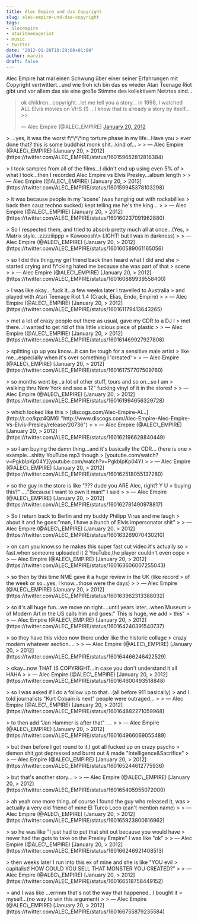 ```yaml
---
title: Alec Empire und das Copyright
slug: alec-empire-und-das-copyright
tags:
- alecempire
- atariteenageriot
- music
- twitter
date: "2012-01-20T10:29:00+01:00"
author: marvin
draft: false
---
```

Alec Empire hat mal einen Schwung über einer seiner Erfahrungen mit
Copyright vertwittert...und wie froh ich bin das es wieder Atari Teenage
Riot gibt und vor allem das sie eine große Stimme des kollektivem
Netztes sind...

> ok children…copyright…let me tell you a story… in 1998, I watched ALL
> Elvis movies on VHS (!) …I know that is already a story by itself…\>\>
>
> — Alec Empire (@ALEC\_EMPIRE) [January 20,
> 2012](https://twitter.com/ALEC_EMPIRE/status/160159380904493056)

<p>
<script src="//platform.twitter.com/widgets.js" charset="utf-8"></script>
</p>
> …yes, it was the worst f\*\*\*ing torture phase in my life…Have you
> ever done that? this is some buddhist monk shit…kind of...
>
> — Alec Empire (@ALEC\_EMPIRE) [January 20,
> 2012](https://twitter.com/ALEC_EMPIRE/status/160159652812816384)

<p>
<script src="//platform.twitter.com/widgets.js" charset="utf-8"></script>
</p>
> I took samples from all of the films…I didn't end up using even 5% of
> what I took…then I recorded Alec Empire vs Elvis Presley…album length
>
> — Alec Empire (@ALEC\_EMPIRE) [January 20,
> 2012](https://twitter.com/ALEC_EMPIRE/status/160159945378103298)

<p>
<script src="//platform.twitter.com/widgets.js" charset="utf-8"></script>
</p>
> it was because people in my 'scene' (was hanging out with rockabillies
> back then cauz techno sucked) kept telling me he's the king...
>
> — Alec Empire (@ALEC\_EMPIRE) [January 20,
> 2012](https://twitter.com/ALEC_EMPIRE/status/160160237091962880)

<p>
<script src="//platform.twitter.com/widgets.js" charset="utf-8"></script>
</p>
> So I respected them, and tried to absorb pretty much all at once…(Yes,
> Matrix style…zzzziiippp = Kawooosh\> LIGHT! but I was in darkness)
>
> — Alec Empire (@ALEC\_EMPIRE) [January 20,
> 2012](https://twitter.com/ALEC_EMPIRE/status/160160589061165056)

<p>
<script src="//platform.twitter.com/widgets.js" charset="utf-8"></script>
</p>
> so I did this thing,my girl friend back then heard what I did and she
> started crying and f\*cking hated me because she was part of that
> scene
>
> — Alec Empire (@ALEC\_EMPIRE) [January 20,
> 2012](https://twitter.com/ALEC_EMPIRE/status/160160889939558400)

<p>
<script src="//platform.twitter.com/widgets.js" charset="utf-8"></script>
</p>
> I was like okay….fuck it…a few weeks later I travelled to Australia
> and played with Atari Teenage Riot 1.4 (Crack, Elias, Endo, Empire)
>
> — Alec Empire (@ALEC\_EMPIRE) [January 20,
> 2012](https://twitter.com/ALEC_EMPIRE/status/160161179413643265)

<p>
<script src="//platform.twitter.com/widgets.js" charset="utf-8"></script>
</p>
> met a lot of crazy people out there as usual, gave my CDR to a DJ I
> met there…I wanted to get rid of this little vicious piece of plastic
>
> — Alec Empire (@ALEC\_EMPIRE) [January 20,
> 2012](https://twitter.com/ALEC_EMPIRE/status/160161469927927808)

<p>
<script src="//platform.twitter.com/widgets.js" charset="utf-8"></script>
</p>
> splitting up up you know…it can be tough for a sensitive male artist
> like me…especially when it's over something I 'created'
>
> — Alec Empire (@ALEC\_EMPIRE) [January 20,
> 2012](https://twitter.com/ALEC_EMPIRE/status/160161757707509760)

<p>
<script src="//platform.twitter.com/widgets.js" charset="utf-8"></script>
</p>
> so months went by…a lot of other stuff, tours and so on…so I am
> walking thru New York and see a 12" fucking vinyl of it in the stores!
>
> — Alec Empire (@ALEC\_EMPIRE) [January 20,
> 2012](https://twitter.com/ALEC_EMPIRE/status/160161994656329728)

<p>
<script src="//platform.twitter.com/widgets.js" charset="utf-8"></script>
</p>
> which looked like this
> [discogs.com/Alec-Empire-Al…](http://t.co/kpz4QM6l "http://www.discogs.com/Alec-Empire-Alec-Empire-Vs-Elvis-Presley/release/20736")
>
> — Alec Empire (@ALEC\_EMPIRE) [January 20,
> 2012](https://twitter.com/ALEC_EMPIRE/status/160162196628840449)

<p>
<script src="//platform.twitter.com/widgets.js" charset="utf-8"></script>
</p>
> so I am buying the damn thing…and it's basically the CDR… (here is one
> example…shitty YouTube mp3 though
> [youtube.com/watch?v=PgkbIpKp04Y](youtube.com/watch?v=PgkbIpKp04Y)
>
> — Alec Empire (@ALEC\_EMPIRE) [January 20,
> 2012](https://twitter.com/ALEC_EMPIRE/status/160162518055137280)

<p>
<script src="//platform.twitter.com/widgets.js" charset="utf-8"></script>
</p>
> so the guy in the store is like "??? dude you ARE Alec, right? Y U
> buying this?" …."Because I want to own it man!" I said
>
> — Alec Empire (@ALEC\_EMPIRE) [January 20,
> 2012](https://twitter.com/ALEC_EMPIRE/status/160162781490978817)

<p>
<script src="//platform.twitter.com/widgets.js" charset="utf-8"></script>
</p>
> So I return back to Berlin and my buddy Philipp Virus and me laugh
> about it and he goes:"man, I have a bunch of Elvis impersonator shit"
>
> — Alec Empire (@ALEC\_EMPIRE) [January 20,
> 2012](https://twitter.com/ALEC_EMPIRE/status/160163269070430210)

<p>
<script src="//platform.twitter.com/widgets.js" charset="utf-8"></script>
</p>
> on cam you know.so he makes this super fast cut video.it's actually so
> fast.when someone uploaded it 2 YouTube,the player couldn't even cope
>
> — Alec Empire (@ALEC\_EMPIRE) [January 20,
> 2012](https://twitter.com/ALEC_EMPIRE/status/160163606007255043)

<p>
<script src="//platform.twitter.com/widgets.js" charset="utf-8"></script>
</p>
> so then by this time NME gave it a huge review in the UK (like record
> of the week or so…yes, I know…those were the days)
>
> — Alec Empire (@ALEC\_EMPIRE) [January 20,
> 2012](https://twitter.com/ALEC_EMPIRE/status/160163962313388032)

<p>
<script src="//platform.twitter.com/widgets.js" charset="utf-8"></script>
</p>
> so it's all huge fun…we move on right….until years later…when Museum
> of Modern Art in the US calls him and goes:" This is huge, we add
> this"
>
> — Alec Empire (@ALEC\_EMPIRE) [January 20,
> 2012](https://twitter.com/ALEC_EMPIRE/status/160164240391540737)

<p>
<script src="//platform.twitter.com/widgets.js" charset="utf-8"></script>
</p>
> so they have this video now there under like the historic collage
> crazy modern whatever section….
>
> — Alec Empire (@ALEC\_EMPIRE) [January 20,
> 2012](https://twitter.com/ALEC_EMPIRE/status/160164466246422529)

<p>
<script src="//platform.twitter.com/widgets.js" charset="utf-8"></script>
</p>
> okay…now THAT IS COPYRIGHT…in case you don't understand it all HAHA
>
> — Alec Empire (@ALEC\_EMPIRE) [January 20,
> 2012](https://twitter.com/ALEC_EMPIRE/status/160164600493518848)

<p>
<script src="//platform.twitter.com/widgets.js" charset="utf-8"></script>
</p>
> so I was asked if I do a follow up to that…(all before 911 basically)
> and I told journalists "Kurt Cobain is next" people were outraged...
>
> — Alec Empire (@ALEC\_EMPIRE) [January 20,
> 2012](https://twitter.com/ALEC_EMPIRE/status/160164882271059968)

<p>
<script src="//platform.twitter.com/widgets.js" charset="utf-8"></script>
</p>
> to then add "Jan Hammer is after that" ….
>
> — Alec Empire (@ALEC\_EMPIRE) [January 20,
> 2012](https://twitter.com/ALEC_EMPIRE/status/160164966069055489)

<p>
<script src="//platform.twitter.com/widgets.js" charset="utf-8"></script>
</p>
> but then before I got round to it,I got all fucked up on crazy psycho
> demon shit,got depressed and burnt out & made "Intelligence&Sacrifice"
>
> — Alec Empire (@ALEC\_EMPIRE) [January 20,
> 2012](https://twitter.com/ALEC_EMPIRE/status/160165244612775936)

<p>
<script src="//platform.twitter.com/widgets.js" charset="utf-8"></script>
</p>
> but that's another story…
>
> — Alec Empire (@ALEC\_EMPIRE) [January 20,
> 2012](https://twitter.com/ALEC_EMPIRE/status/160165405955072000)

<p>
<script src="//platform.twitter.com/widgets.js" charset="utf-8"></script>
</p>
> ah yeah one more thing..of course I found the guy who released it, was
> actually a very old friend of mine El Turco Loco (can't mention name)
>
> — Alec Empire (@ALEC\_EMPIRE) [January 20,
> 2012](https://twitter.com/ALEC_EMPIRE/status/160165923800616962)

<p>
<script src="//platform.twitter.com/widgets.js" charset="utf-8"></script>
</p>
> so he was like "I just had to put that shit out because you would have
> never had the guts to take on the Presley Empire" I was like "ok"
>
> — Alec Empire (@ALEC\_EMPIRE) [January 20,
> 2012](https://twitter.com/ALEC_EMPIRE/status/160166246921408513)

<p>
<script src="//platform.twitter.com/widgets.js" charset="utf-8"></script>
</p>
> then weeks later I run into this ex of mine and she is like "YOU evil
> capitalist! HOW COULD YOU SELL THAT MONSTER YOU CREATED?"
>
> — Alec Empire (@ALEC\_EMPIRE) [January 20,
> 2012](https://twitter.com/ALEC_EMPIRE/status/160166518758449152)

<p>
<script src="//platform.twitter.com/widgets.js" charset="utf-8"></script>
</p>
> and I was like …errmm that's not the way that happened…I bought it
> myself…(no way to win this argument)
>
> — Alec Empire (@ALEC\_EMPIRE) [January 20,
> 2012](https://twitter.com/ALEC_EMPIRE/status/160166755879235584)

<p>
<script src="//platform.twitter.com/widgets.js" charset="utf-8"></script>
</p>